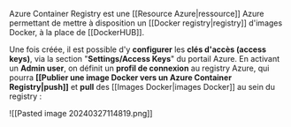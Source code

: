 

Azure Container Registry est une [[Resource Azure|ressource]] Azure permettant de mettre à disposition un [[Docker registry|registry]] d'images Docker, à la place de [[DockerHUB]].

Une fois créée, il est possible d'y **configurer** les **clés d'accès (access keys)**, via la section "**Settings/Access Keys**" du portail Azure.
En activant un **Admin user**, on définit un **profil de connexion** au registry Azure, qui pourra **[[Publier une image Docker vers un Azure Container Registry|push]]** et **pull** des [[Images Docker|images Docker]] au sein du registry :

![[Pasted image 20240327114819.png]]

